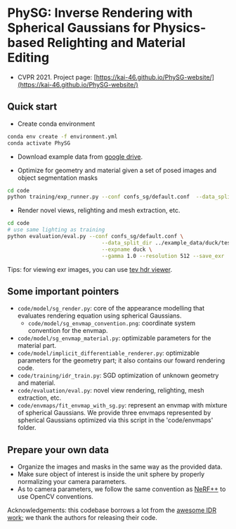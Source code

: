 # PhySG: Inverse Rendering with Spherical Gaussians for Physics-based Relighting and Material Editing
* CVPR 2021. Project page: [https://kai-46.github.io/PhySG-website/](https://kai-46.github.io/PhySG-website/)

## Quick start
* Create conda environment
```bash
conda env create -f environment.yml
conda activate PhySG
```

* Download example data from [google drive](https://drive.google.com/drive/folders/16LJfHzR9DPVPSgCeF0_eEp5z22DHgOow?usp=sharing).

* Optimize for geometry and material given a set of posed images and object segmentation masks
```bash
cd code
python training/exp_runner.py --conf confs_sg/default.conf  --data_split_dir ../example_data/duck/train  --expname duck
```

* Render novel views, relighting and mesh extraction, etc.
```bash
cd code
# use same lighting as training
python evaluation/eval.py --conf confs_sg/default.conf \
                              --data_split_dir ../example_data/duck/test \
                              --expname duck \
                              --gamma 1.0 --resolution 512 --save_exr
```

Tips: for viewing exr images, you can use [tev hdr viewer](https://github.com/Tom94/tev/releases/tag/v1.17).

## Some important pointers
* ```code/model/sg_render.py```: core of the appearance modelling that evaluates rendering equation using spherical Gaussians.
	* ```code/model/sg_envmap_convention.png```: coordinate system convention for the envmap.
* ```code/model/sg_envmap_material.py```: optimizable parameters for the material part.
* ```code/model/implicit_differentiable_renderer.py```: optimizable parameters for the geometry part; it also contains our foward rendering code.
* ```code/training/idr_train.py```: SGD optimization of unknown geometry and material.
* ```code/evaluation/eval.py```: novel view rendering, relighting, mesh extraction, etc.
* ```code/envmaps/fit_envmap_with_sg.py```: represent an envmap with mixture of spherical Gaussians. We provide three envmaps represented by spherical Gaussians optimized via this script in the 'code/envmaps' folder.

## Prepare your own data
* Organize the images and masks in the same way as the provided data. 
* Make sure object of interest is inside the unit sphere by properly normalizing your camera parameters.
* As to camera parameters, we follow the same convention as [NeRF++](https://github.com/Kai-46/nerfplusplus) to use OpenCV conventions.

Acknowledgements: this codebase borrows a lot from the [awesome IDR work](https://github.com/lioryariv/idr); we thank the authors for releasing their code.


